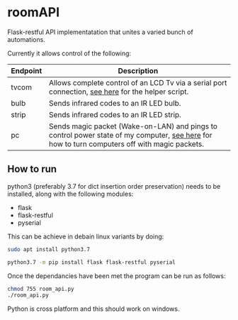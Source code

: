 # roomAPI
Flask-restful API implementatation that unites a varied bunch of automations.

Currently it allows control of the following:

|Endpoint|Description|
|---|---|
|tvcom|Allows complete control of an LCD Tv via a serial port connection, [see here](https://github.com/kennedn/TvCom) for the helper script.|
|bulb|Sends infrared codes to an IR LED bulb.|
|strip|Sends infrared codes to an IR LED strip.|
|pc|Sends magic packet (Wake-on-LAN) and pings to control power state of my computer, [see here](https://github.com/kennedn/Action-On-LAN) for how to turn computers off with magic packets.|
## How to run
python3 (preferably 3.7 for dict insertion order preservation) needs to be installed, along with the following modules:
- flask
- flask-restful
- pyserial 

This can be achieve in debain linux variants by doing:

```bash
sudo apt install python3.7
```
```bash
python3.7 -m pip install flask flask-restful pyserial
```
Once the dependancies have been met the program can be run as follows:
```bash
chmod 755 room_api.py
./room_api.py
```

Python is cross platform and this should work on windows.

